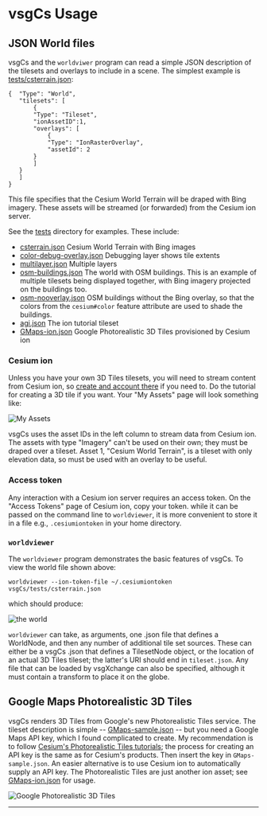 # vsgCs Usage

## JSON World files

vsgCs and the `worldviwer` program can read a simple JSON description
of the tilesets and overlays to include in a scene. The simplest example is [tests/csterrain.json](tests/csterrain.json):

```
{  "Type": "World",
   "tilesets": [
       {
       "Type": "Tileset",
       "ionAssetID":1,
       "overlays": [
           {
           "Type": "IonRasterOverlay",
           "assetId": 2
       }
       ]
   }
   ]
} 
```

This file specifies that the Cesium World Terrain will be draped with
Bing imagery. These assets will be streamed (or forwarded) from the
Cesium ion server.

See the
[tests](tests) directory for examples. These include:

* [csterrain.json](tests/csterrain.json) Cesium World Terrain with
  Bing images
* [color-debug-overlay.json](tests/color-debug-overlay.json) Debugging
  layer shows tile extents
* [multilayer.json](tests/multilayer.json) Multiple layers
* [osm-buildings.json](tests/osm-buildings.json) The world with OSM
  buildings. This is an example of multiple tilesets being displayed
  together, with Bing imagery projected on the buildings too.
* [osm-nooverlay.json](tests/osm-buildings.json) OSM buildings without
  the Bing overlay, so that the colors from the `cesium#color` feature
  attribute are used to shade the buildings.
* [agi.json](tests/agi.json) The ion tutorial tileset
* [GMaps-ion.json](tests/GMaps-ion.json) Google Photorealistic 3D Tiles provisioned by Cesium ion


### Cesium ion

Unless you have your own 3D Tiles tilesets, you will need to stream
content from Cesium ion, so [create and account there](https://ion.cesium.com/signup/)
if you need to. Do the tutorial for creating a 3D tile if you want. Your "My Assets" page will look
something like:

<img src="doc/img/my_assets.png" alt="My Assets">

vsgCs uses the asset IDs in the left column to stream data from Cesium
ion. The assets with type "Imagery" can't be used on their own; they
must be draped over a tileset. Asset 1, "Cesium World Terrain", is
a tileset with only elevation data, so must be used with an overlay to
be useful.

### Access token

Any interaction with a Cesium ion server requires an access token. On
the "Access Tokens" page of Cesium ion, copy your token. while it can
be passed on the command line to `worldviewer`, it is more convenient to
store it in a file e.g., `.cesiumiontoken` in your home directory.

### `worldviewer`

The `worldviewer` program demonstrates the basic features of vsgCs. To
view the world file shown above:

```
worldviewer --ion-token-file ~/.cesiumiontoken vsgCs/tests/csterrain.json
```

which should produce:

<img src="doc/img/world.png" alt="the world">

`worldviewer` can take, as arguments, one .json file that defines a WorldNode, and then any number of additional tile set sources. These can either be a vsgCs .json that defines a TilesetNode object, or the location of an actual 3D Tiles tileset; the latter's URI should end in `tileset.json`. Any file that can be loaded by vsgXchange can also be specified, although it must contain a transform to place it on the globe.

## Google Maps Photorealistic 3D Tiles

vsgCs renders 3D Tiles from Google's new Photorealistic Tiles
service. The tileset description is simple --
[GMaps-sample.json](tests/GMaps-sample.json) -- but you need a Google
Maps API key, which I found complicated to create. My recommendation
is to follow [Cesium's Photorealistic Tiles
tutorials](https://cesium.com/learn/photorealistic-3d-tiles-learn/);
the process for creating an API key is the same as for Cesium's
products. Then insert the key in `GMaps-sample.json`. An easier
alternative is to use Cesium ion to automatically supply an API
key. The Photorealistic Tiles are just another ion asset; see [GMaps-ion.json](tests/GMaps-ion.json)
for usage.

<img src="doc/img/gmaps.png" alt="Google Photorealistic 3D Tiles">


---

